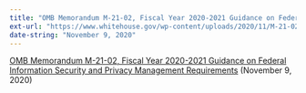 ```yaml
---
title: "OMB Memorandum M-21-02, Fiscal Year 2020-2021 Guidance on Federal Information Security and Privacy Management Requirements"
ext-url: "https://www.whitehouse.gov/wp-content/uploads/2020/11/M-21-02.pdf"
date-string: "November 9, 2020"
---
```

[OMB Memorandum M-21-02, Fiscal Year 2020-2021 Guidance on Federal Information Security and Privacy Management Requirements](https://www.whitehouse.gov/wp-content/uploads/2020/11/M-21-02.pdf) (November 9, 2020)

